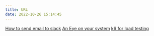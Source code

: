 ```yaml
---
title: URL
date: 2022-10-26 15:14:45
---
```


[How to send email to slack](https://slack.com/intl/zh-cn/help/articles/206819278-%E5%90%91-Slack-%E5%8F%91%E9%80%81%E7%94%B5%E5%AD%90%E9%82%AE%E4%BB%B6)
[An Eye on your system](https://nicolargo.github.io/glances/)
[k6 for load testing](https://k6.io/docs/)
